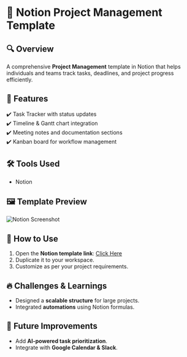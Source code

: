 # 📝 Notion Project Management Template  

## 🔍 Overview  
A comprehensive **Project Management** template in Notion that helps individuals and teams track tasks, deadlines, and project progress efficiently.  

## 📌 Features  
✔️ Task Tracker with status updates  
✔️ Timeline & Gantt chart integration  
✔️ Meeting notes and documentation sections  
✔️ Kanban board for workflow management  

## 🛠️ Tools Used  
- Notion  

## 🖼️ Template Preview  
![Notion Screenshot](notion-template-preview.png)  

## 🚀 How to Use  
1. Open the **Notion template link**: [Click Here](#)  
2. Duplicate it to your workspace.  
3. Customize as per your project requirements.  

## 🔥 Challenges & Learnings  
- Designed a **scalable structure** for large projects.  
- Integrated **automations** using Notion formulas.  

## 🌟 Future Improvements  
- Add **AI-powered task prioritization**.  
- Integrate with **Google Calendar & Slack**.  
